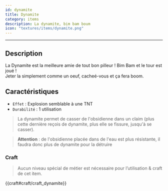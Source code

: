 ```yaml
---
id: dynamite
title: Dynamite
category: items
description: La dynamite, bim bam boum
icon: "textures/items/dynamite.png"
---
```

___
## Description

La Dynamite est la meilleure amie de tout bon pilleur ! Bim Bam et le tour est joué !  
Jeter la simplement comme un oeuf, cacheé-vous et ça fera boom.

## Caractéristiques  

* ``Effet`` : Explosion semblable à une TNT
* ``Durabilité`` : 1 utilisation

> La dynamite permet de casser de l'obsidienne dans un claim (plus cette dernière reçois de dynamite,
plus elle se fissure, jusqu'à se casser).

> **Attention** : de l'obsidienne placée dans de l'eau est plus résistante, il faudra donc plus de dynamite
pour la détruire

### Craft

> Aucun niveau spécial de métier est nécessaire pour l’utilisation & craft de cet item. 

{{craft#craft/craft_dynamite}}
